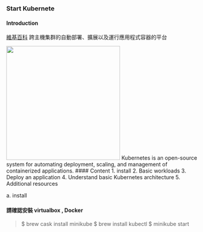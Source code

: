 
### Start Kubernete 

#### Introduction 
[維基百科]("https://zh.wikipedia.org/wiki/Kubernetes")
跨主機集群的自動部署、擴展以及運行應用程式容器的平台

<img src="https://d33wubrfki0l68.cloudfront.net/1567471e7c58dc9b7d9c65dcd54e60cbf5870daa/da576/_common-resources/images/flower.png" width="300">
Kubernetes is an open-source system for automating deployment, scaling, and management of containerized applications.
#### Content
1. install
2. Basic workloads
3. Deploy an application
4. Understand basic Kubernetes architecture
5. Additional resources

a. install 
#### 請確認安裝 virtualbox , Docker
> $ brew cask install minikube
> $ brew install kubectl
> $ minikube start

